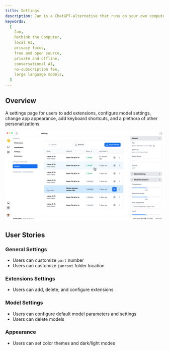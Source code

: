 ```yaml
---
title: Settings
description: Jan is a ChatGPT-alternative that runs on your own computer, with a local API server.
keywords:
  [
    Jan,
    Rethink the Computer,
    local AI,
    privacy focus,
    free and open source,
    private and offline,
    conversational AI,
    no-subscription fee,
    large language models,
  ]
---
```


## Overview

A settings page for users to add extensions, configure model settings, change app appearance, add keyboard shortcuts, and a plethora of other personalizations.

![alt text](../img/settings-screen.png)

## User Stories

<!-- Can also be used as a QA Checklist -->

### General Settings

- Users can customize `port` number
- Users can customize `janroot` folder location

### Extensions Settings

- Users can add, delete, and configure extensions

### Model Settings

- Users can configure default model parameters and settings
- Users can delete models

### Appearance

- Users can set color themes and dark/light modes
